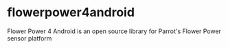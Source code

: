 flowerpower4android
===================

Flower Power 4 Android is an open source library for Parrot's Flower Power sensor platform
